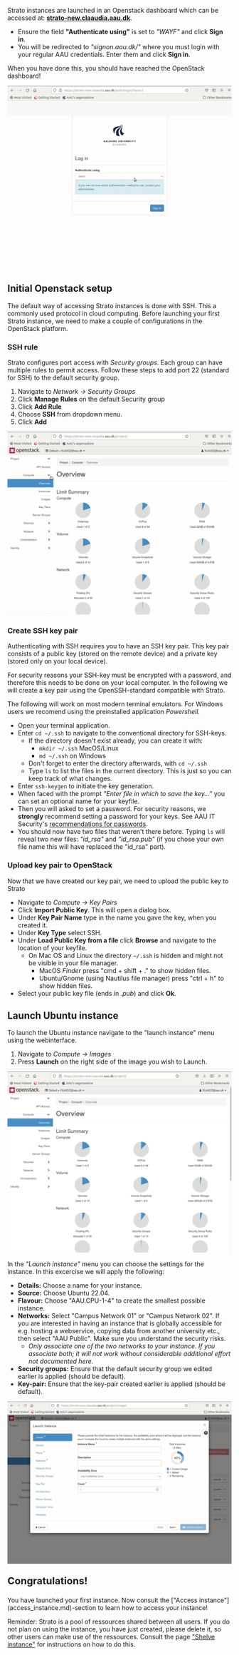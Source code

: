 Strato instances are launched in an Openstack dashboard which can be accessed at: [**strato-new.claaudia.aau.dk**](https://strato-new.claaudia.aau.dk).

* Ensure the field **"Authenticate using"** is set to *"WAYF"* and click **Sign in**. 
* You will be redirected to *"signon.aau.dk/"* where you must login with your regular AAU credentials. Enter them and click **Sign in**.


When you have done this, you should have reached the OpenStack dashboard!

![Alt Description](/assets/img/openstack/login.gif "Login to Strato")

## Initial Openstack setup

The default way of accessing Strato instances is done with SSH. This a commonly used protocol in cloud computing. Before launching your first Strato instance, we need to make a couple of configurations in the OpenStack platform. 

### SSH rule

Strato configures port access with *Security groups*. Each group can have multiple rules to permit access. Follow these steps to add port 22 (standard for SSH) to the default security group.

1. Navigate to *Network -> Security Groups*
3. Click **Manage Rules** on the default Security group
4. Click **Add Rule**
5. Choose **SSH** from dropdown menu.
6. Click **Add**

![Alt Description](../../assets/img/openstack/ssh_rule.gif "SSH Rule")

### Create SSH key pair

Authenticating with SSH requires you to have an SSH key pair. This key pair consists of a public key (stored on the remote device) and a private key (stored only on your local device). 

For security reasons your SSH-key must be encrypted with a password, and therefore this needs to be done on your local computer. In the following we will create a key pair using the OpenSSH-standard compatible with Strato.

The following will work on most modern terminal emulators. For Windows users we recomend using the preinstalled application *Powershell*.

* Open your terminal application.
* Enter `cd ~/.ssh` to navigate to the conventional directory for SSH-keys.
    * If the directory doesn't exist already, you can create it with: 
        * `mkdir ~/.ssh` MacOS/Linux
        * `md ~/.ssh` on Windows
    * Don't forget to enter the directory afterwards, with `cd ~/.ssh`
    * Type `ls` to list the files in the current directory. This is just so you can keep track of what changes.
* Enter `ssh-keygen` to initiate the key generation.
* When faced with the prompt *"Enter file in which to save the key..."* you can set an optional name for your keyfile.
* Then you will asked to set a password. For security reasons, we **strongly** recommend setting a password for your keys. See AAU IT Security's [recommendations for passwords](https://www.security.aau.dk/awareness/password/).
* You should now have two files that weren't there before. Typing `ls` will reveal two new files: *"id_rsa"* and *"id_rsa.pub"* (if you chose your own file name this will have replaced the "id_rsa" part).

### Upload key pair to OpenStack

Now that we have created our key pair, we need to upload the public key to Strato 

* Navigate to *Compute -> Key Pairs*
* Click **Import Public Key**. This will open a dialog box.
* Under **Key Pair Name** type in the name you gave the key, when you created it.
* Under **Key Type** select SSH. 
* Under **Load Public Key from a file** click **Browse** and navigate to the location of your keyfile.
	* On Mac OS and Linux the directory `~/.ssh` is hidden and might not be visible in your file manager.
		* MacOS *Finder* press "cmd + shift + ." to show hidden files.
		* Ubuntu/Gnome (using Nautilus file manager) press "ctrl + h" to show hidden files.
* Select your public key file (ends in *.pub*) and click **Ok**.

## Launch Ubuntu instance

To launch the Ubuntu instance navigate to the "launch instance" menu using the webinterface.

1. Navigate to *Compute -> Images*
3. Press **Launch** on the right side of the image you wish to Launch.


![Alt Description](../../assets/img/openstack/find_create_instance.gif "Find the 'create instance' option")

In the *"Launch instance"* menu you can choose the settings for the instance. In this excercise we will apply the following:

* **Details:** Choose a name for your instance.
* **Source:** Choose Ubuntu 22.04.
* **Flavour:** Choose "AAU.CPU-1-4" to create the smallest possible instance. 
* **Networks:** Select "Campus Network 01" or "Campus Network 02". If you are interested in having an instance that is globally accessible for e.g. hosting a webservice, copying data from another university etc., then select "AAU Public". Make sure you understand the security risks.
    * *Only associate one of the two networks to your instance. If you associate both; it will not work without considerable additional effort not documented here.*
* **Security groups:** Ensure that the default security group we edited earlier is applied (should be default). 
* **Key-pair:** Ensure that the key-pair created earlier is applied (should be default).


![Alt Description](../../assets/img/openstack/Create_instance.gif "Create instance 2")

<p style="font-weight: bold; font-size: 22px;">Congratulations!</p> 
You have launched your first instance. Now consult the ["Access instance"](access_instance.md)-section to learn how to access your instance!

Reminder: Strato is a pool of ressources shared between all users. If you do not plan on using the instance, you have just created, please delete it, so other users can make use of the ressources. Consult the page ["Shelve instance"](shutting_down.md) for instructions on how to do this.
